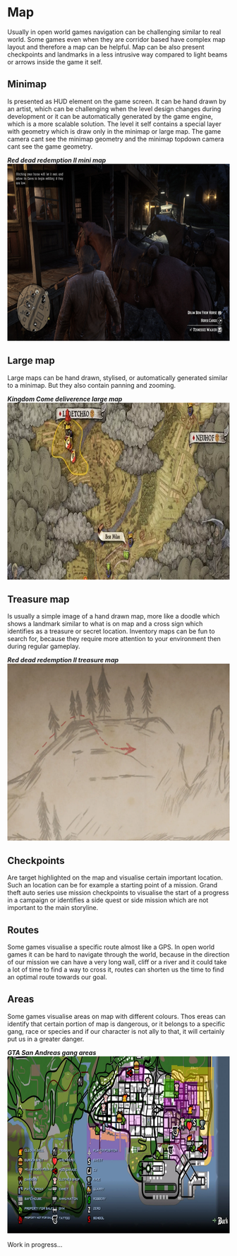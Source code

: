 # Map
Usually in open world games navigation can be challenging similar to real world. Some games even when they are corridor based have complex map layout and therefore a map can be helpful. Map can be also present checkpoints and landmarks in a less intrusive way compared to light beams or arrows inside the game it self.

## Minimap
Is presented as HUD element on the game screen.
It can be hand drawn by an artist, which can be challenging when the level design changes during development or it can be automatically generated by the game engine, which is a more scalable solution. The level it self contains a special layer with geometry which is draw only in the minimap or large map. The game camera cant see the minimap geometry and the minimap topdown camera cant see the game geometry.

***Red dead redemption II mini map***  
<img src="../../img/reddeadredemption_minimap.jpeg" alt="red dead redemption minimap" height="400"/>

## Large map
Large maps can be hand drawn, stylised, or automatically generated similar to a minimap.
But they also contain panning and zooming.

***Kingdom Come deliverence large map***  
<img src="../../img/kingdomcomedeliverence_map.webp" alt="kingdom come delivernece large map" height="400"/>

## Treasure map
Is usually a simple image of a hand drawn map, more like a doodle which shows a landmark similar to what is on map and a cross sign which identifies as a treasure or secret location. Inventory maps can be fun to search for, because they require more attention to your environment then during regular gameplay.

***Red dead redemption II treasure map***  
<img src="../../img/reddeadredemption_treasuremap.webp" alt="red dead remdeption trasure map" height="400"/>
## Checkpoints
Are target highlighted on the map and visualise certain important location.
Such an location can be for example a starting point of a mission. Grand theft auto series use mission checkpoints to visualise the start of a progress in a campaign or identifies a side quest or side mission which are not important to the main storyline.

## Routes
Some games visualise a specific route almost like a GPS. In open world games it can be hard to navigate through the world, because in the direction of our mission we can have a very long wall, cliff or a river and it could take a lot of time to find a way to cross it, routes can shorten us the time to find an optimal route towards our goal.

## Areas
Some games visualise areas on map with different colours. Thos ereas can identify that certain portion of map is dangerous, or it belongs to a specific gang, race or species and if our character is not ally to that, it will certainly put us in a greater danger.

***GTA San Andreas gang areas***  
<img src="../../img/gtasanandreas_gangs.webp" alt="gta san andreas gangs" height="400"/>

Work in progress...